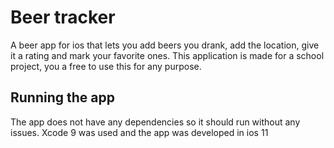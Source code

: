 # Beer tracker
A beer app for ios that lets you add beers you drank, add the location, give it a rating and mark your favorite ones.
This application is made for a school project, you a free to use this for any purpose.

## Running the app

The app does not have any dependencies so it should run without any issues. Xcode 9 was used and the app was developed in ios 11
